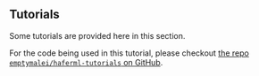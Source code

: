 ## Tutorials

Some tutorials are provided here in this section.

For the code being used in this tutorial, please checkout [the repo `emptymalei/haferml-tutorials` on GitHub](https://github.com/emptymalei/haferml-tutorials).